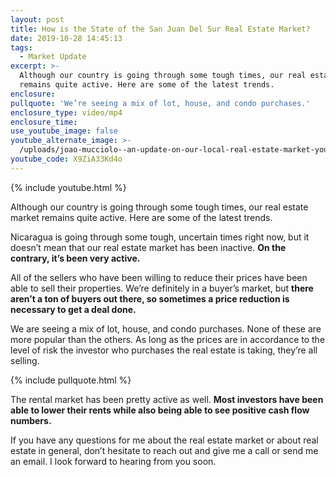 ```yaml
---
layout: post
title: How is the State of the San Juan Del Sur Real Estate Market?
date: 2019-10-28 14:45:13
tags:
  - Market Update
excerpt: >-
  Although our country is going through some tough times, our real estate market
  remains quite active. Here are some of the latest trends.
enclosure:
pullquote: 'We’re seeing a mix of lot, house, and condo purchases.'
enclosure_type: video/mp4
enclosure_time:
use_youtube_image: false
youtube_alternate_image: >-
  /uploads/joao-mucciolo--an-update-on-our-local-real-estate-market-youtube-1.jpg
youtube_code: X9ZiA33Kd4o
---
```


{% include youtube.html %}

Although our country is going through some tough times, our real estate market remains quite active. Here are some of the latest trends.

Nicaragua is going through some tough, uncertain times right now, but it doesn’t mean that our real estate market has been inactive. **On the contrary, it’s been very active.**

All of the sellers who have been willing to reduce their prices have been able to sell their properties. We’re definitely in a buyer’s market, but **there aren’t a ton of buyers out there, so sometimes a price reduction is necessary to get a deal done.**

We are seeing a mix of lot, house, and condo purchases. None of these are more popular than the others. As long as the prices are in accordance to the level of risk the investor who purchases the real estate is taking, they’re all selling.

{% include pullquote.html %}

The rental market has been pretty active as well. **Most investors have been able to lower their rents while also being able to see positive cash flow numbers.**

If you have any questions for me about the real estate market or about real estate in general, don’t hesitate to reach out and give me a call or send me an email. I look forward to hearing from you soon.

&nbsp;